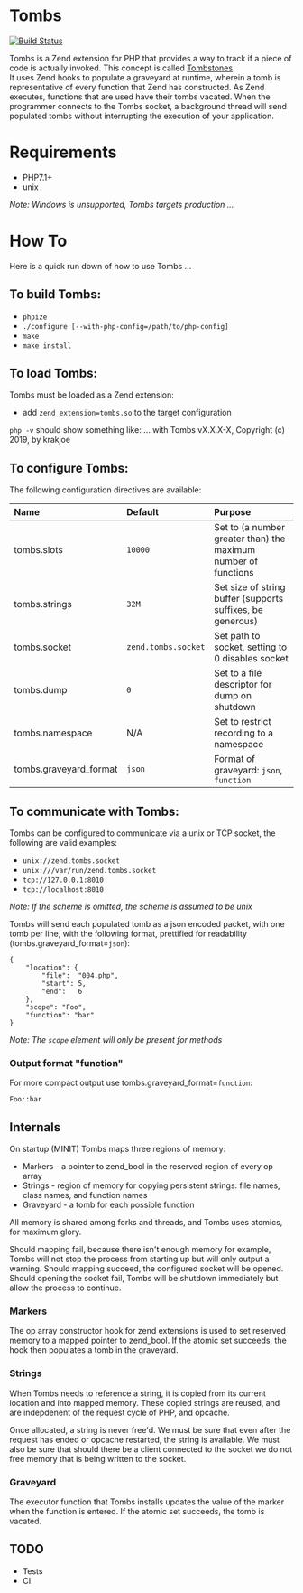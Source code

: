 # Tombs

[![Build Status](https://travis-ci.org/krakjoe/tombs.svg?branch=develop)](https://travis-ci.org/krakjoe/tombs)

Tombs is a Zend extension for PHP that provides a way to track if a piece of code is actually invoked. This concept is called [Tombstones](https://www.youtube.com/watch?v=29UXzfQWOhQ).  
It uses Zend hooks to populate a graveyard at runtime, wherein a tomb is representative of every function that Zend has constructed. As Zend executes, functions that are used
have their tombs vacated. When the programmer connects to the Tombs socket, a background thread will send populated tombs without interrupting the execution of your application.

# Requirements

  - PHP7.1+
  - unix

*Note: Windows is unsupported, Tombs targets production ...*

# How To

Here is a quick run down of how to use Tombs ...

## To build Tombs:

  - `phpize`
  - `./configure [--with-php-config=/path/to/php-config]`
  - `make`
  - `make install`

## To load Tombs:

Tombs must be loaded as a Zend extension:

  - add `zend_extension=tombs.so` to the target configuration

`php -v` should show something like:
    ...
    with Tombs vX.X.X-X, Copyright (c) 2019, by krakjoe

## To configure Tombs:

The following configuration directives are available:

| Name           | Default                   | Purpose                                                        |
|:---------------|:--------------------------|:---------------------------------------------------------------|
|tombs.slots     |`10000`                    | Set to (a number greater than) the maximum number of functions |
|tombs.strings   |`32M`                      | Set size of string buffer (supports suffixes, be generous)     |
|tombs.socket    |`zend.tombs.socket`        | Set path to socket, setting to 0 disables socket               |
|tombs.dump      |`0`                        | Set to a file descriptor for dump on shutdown                  |
|tombs.namespace | N/A                       | Set to restrict recording to a namespace                       |
|tombs.graveyard_format | `json`             | Format of graveyard: `json`, `function`                        |

## To communicate with Tombs:

Tombs can be configured to communicate via a unix or TCP socket, the following are valid examples:

  - `unix://zend.tombs.socket`
  - `unix:///var/run/zend.tombs.socket`
  - `tcp://127.0.0.1:8010`
  - `tcp://localhost:8010`

*Note: If the scheme is omitted, the scheme is assumed to be unix*

Tombs will send each populated tomb as a json encoded packet, with one tomb per line, with the following format, prettified for readability (tombs.graveyard_format=`json`):

    {
        "location": {
            "file":  "004.php",
            "start": 5,
            "end":   6
        },
        "scope": "Foo",
        "function": "bar"
    }

*Note: The `scope` element will only be present for methods*

### Output format "function"

For more compact output use tombs.graveyard_format=`function`:

    Foo::bar


## Internals

On startup (MINIT) Tombs maps three regions of memory:

  - Markers   - a pointer to zend_bool in the reserved region of every op array
  - Strings   - region of memory for copying persistent strings: file names, class names, and function names
  - Graveyard - a tomb for each possible function

All memory is shared among forks and threads, and Tombs uses atomics, for maximum glory.

Should mapping fail, because there isn't enough memory for example, Tombs will not stop the process from starting up but will only output a warning. Should mapping succeed, the configured socket will be opened. Should opening the socket fail, Tombs will be shutdown immediately but allow the process to continue.

### Markers

The op array constructor hook for zend extensions is used to set reserved memory to a mapped pointer to zend_bool. If the atomic set succeeds, the hook then populates a tomb in the graveyard.

### Strings

When Tombs needs to reference a string, it is copied from its current location and into mapped memory. These copied strings are reused, and are indepdenent of the request cycle of PHP, and opcache.

Once allocated, a string is never free'd. We must be sure that even after the request has ended or opcache restarted, the string is available. We must also be sure that should there be a client connected to the socket we do not free memory that is being written to the socket.

### Graveyard

The executor function that Tombs installs updates the value of the marker when the function is entered. If the atomic set succeeds, the tomb is vacated.

## TODO

  - Tests
  - CI
